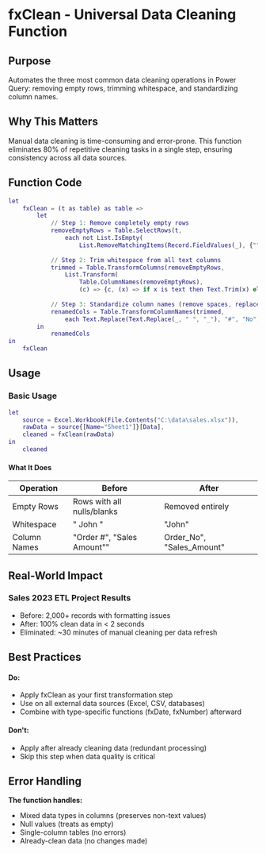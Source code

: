 # fxClean - Universal Data Cleaning Function

## Purpose
Automates the three most common data cleaning operations in Power Query: removing empty rows, trimming whitespace, and standardizing column names.

## Why This Matters
Manual data cleaning is time-consuming and error-prone. This function eliminates 80% of repetitive cleaning tasks in a single step, ensuring consistency across all data sources.

## Function Code
```m
let
    fxClean = (t as table) as table =>
        let
            // Step 1: Remove completely empty rows
            removeEmptyRows = Table.SelectRows(t,
                each not List.IsEmpty(
                    List.RemoveMatchingItems(Record.FieldValues(_), {"", null}))),
                
            // Step 2: Trim whitespace from all text columns
            trimmed = Table.TransformColumns(removeEmptyRows,
                List.Transform(
                    Table.ColumnNames(removeEmptyRows),
                    (c) => {c, (x) => if x is text then Text.Trim(x) else x, type any})),
            
            // Step 3: Standardize column names (remove spaces, replace # with No)
            renamedCols = Table.TransformColumnNames(trimmed, 
                each Text.Replace(Text.Replace(_, " ", "_"), "#", "No"))
        in
            renamedCols
in
    fxClean
```

## Usage
### Basic Usage

```m
let
    source = Excel.Workbook(File.Contents("C:\data\sales.xlsx")),
    rawData = source{[Name="Sheet1"]}[Data],
    cleaned = fxClean(rawData)
in
    cleaned
```

#### What It Does

| Operation | Before | After |
|-----------|--------|-------|
| Empty Rows | Rows with all nulls/blanks | Removed entirely
| Whitespace | "  John  " | "John" |
| Column Names | "Order #", "Sales Amount"" | Order_No", "Sales_Amount" | 

## Real-World Impact
### Sales 2023 ETL Project Results
- Before: 2,000+ records with formatting issues
- After: 100% clean data in < 2 seconds
- Eliminated: ~30 minutes of manual cleaning per data refresh

## Best Practices
#### Do:
- Apply fxClean as your first transformation step
- Use on all external data sources (Excel, CSV, databases)
- Combine with type-specific functions (fxDate, fxNumber) afterward
#### Don't:
- Apply after already cleaning data (redundant processing)
- Skip this step when data quality is critical

## Error Handling
**The function handles:**
- Mixed data types in columns (preserves non-text values)
- Null values (treats as empty)
- Single-column tables (no errors)
- Already-clean data (no changes made)
